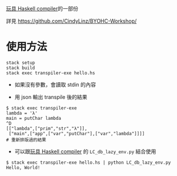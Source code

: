 [玩具 Haskell compiler][compiler]的一部份

詳見 https://github.com/CindyLinz/BYOHC-Workshop/

# 使用方法

    stack setup
    stack build
    stack exec transpiler-exe hello.hs

- 如果沒有參數，會讀取 stdin 的內容

- 用 json 輸出 transpile 後的結果

```
$ stack exec transpiler-exe
lambda = 'λ'
main = putChar lambda
^D
[["lambda",["prim","str","λ"]],
 ["main",["app",["var","putChar"],["var","lambda"]]]]
# 重新排版過的結果
```

- 可以跟[玩具 Haskell compiler][compiler] 的 `LC_db_lazy_env.py` 結合使用

```
$ stack exec transpiler-exe hello.hs | python LC_db_lazy_env.py
Hello, World!
```

[compiler]: https://github.com/op8867555/BYOHC
